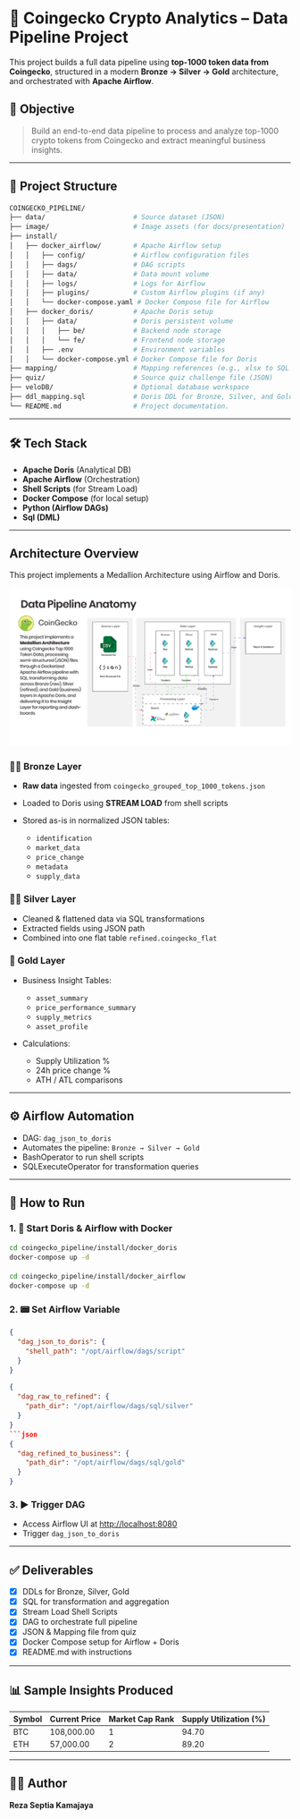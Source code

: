 # 🚀 Coingecko Crypto Analytics – Data Pipeline Project

This project builds a full data pipeline using **top-1000 token data from Coingecko**, structured in a modern **Bronze → Silver → Gold** architecture, and orchestrated with **Apache Airflow**.

## 🧠 Objective

> Build an end-to-end data pipeline to process and analyze top-1000 crypto tokens from Coingecko and extract meaningful business insights.

---
## 📁 Project Structure

```bash
COINGECKO_PIPELINE/
├── data/                      # Source dataset (JSON)
├── image/                     # Image assets (for docs/presentation)
├── install/
│   ├── docker_airflow/        # Apache Airflow setup
│   │   ├── config/            # Airflow configuration files
│   │   ├── dags/              # DAG scripts
│   │   ├── data/              # Data mount volume
│   │   ├── logs/              # Logs for Airflow
│   │   ├── plugins/           # Custom Airflow plugins (if any)
│   │   └── docker-compose.yaml # Docker Compose file for Airflow
│   ├── docker_doris/          # Apache Doris setup
│   │   ├── data/              # Doris persistent volume
│   │   │   ├── be/            # Backend node storage
│   │   │   └── fe/            # Frontend node storage
│   │   ├── .env               # Environment variables
│   │   └── docker-compose.yml # Docker Compose file for Doris
├── mapping/                   # Mapping references (e.g., xlsx to SQL transformation)
├── quiz/                      # Source quiz challenge file (JSON)
├── veloDB/                    # Optional database workspace
├── ddl_mapping.sql            # Doris DDL for Bronze, Silver, and Gold layers
└── README.md                  # Project documentation.
```
---

## 🛠️ Tech Stack

* **Apache Doris** (Analytical DB)
* **Apache Airflow** (Orchestration)
* **Shell Scripts** (for Stream Load)
* **Docker Compose** (for local setup)
* **Python (Airflow DAGs)**
* **Sql (DML)**

---

## Architecture Overview

This project implements a Medallion Architecture using Airflow and Doris.

![Data Pipeline](https://github.com/zareee12/Building-Data-Pipeline-using-Airflow-Doris/blob/main/image/data%20pipeline.jpg?raw=true)

### 🧏‍♂️ Bronze Layer

* **Raw data** ingested from `coingecko_grouped_top_1000_tokens.json`
* Loaded to Doris using **STREAM LOAD** from shell scripts
* Stored as-is in normalized JSON tables:

  * `identification`
  * `market_data`
  * `price_change`
  * `metadata`
  * `supply_data`

### 🧏‍⚖ Silver Layer

* Cleaned & flattened data via SQL transformations
* Extracted fields using JSON path
* Combined into one flat table `refined.coingecko_flat`

### 🥇 Gold Layer

* Business Insight Tables:

  * `asset_summary`
  * `price_performance_summary`
  * `supply_metrics`
  * `asset_profile`
* Calculations:

  * Supply Utilization %
  * 24h price change %
  * ATH / ATL comparisons

---

## ⚙️ Airflow Automation

* DAG: `dag_json_to_doris`
* Automates the pipeline: `Bronze → Silver → Gold`
* BashOperator to run shell scripts
* SQLExecuteOperator for transformation queries

---

## 🧪 How to Run

### 1. 🐳 Start Doris & Airflow with Docker

```bash
cd coingecko_pipeline/install/docker_doris
docker-compose up -d

cd coingecko_pipeline/install/docker_airflow
docker-compose up -d
```

### 2. 📟 Set Airflow Variable

```json
{
  "dag_json_to_doris": {
    "shell_path": "/opt/airflow/dags/script"
  }
}
```
```json
{
  "dag_raw_to_refined": {
    "path_dir": "/opt/airflow/dags/sql/silver"
  }
}
```json
{
  "dag_refined_to_business": {
    "path_dir": "/opt/airflow/dags/sql/gold"
  }
}
```

### 3. ▶️ Trigger DAG

* Access Airflow UI at [http://localhost:8080](http://localhost:8080)
* Trigger `dag_json_to_doris`

---

## ✅ Deliverables

* [x] DDLs for Bronze, Silver, Gold
* [x] SQL for transformation and aggregation
* [x] Stream Load Shell Scripts
* [x] DAG to orchestrate full pipeline
* [x] JSON & Mapping file from quiz
* [x] Docker Compose setup for Airflow + Doris
* [x] README.md with instructions

---

## 📊 Sample Insights Produced

| Symbol | Current Price | Market Cap Rank | Supply Utilization (%) |
| ------ | ------------- | --------------- | ---------------------- |
| BTC    | 108,000.00    | 1               | 94.70                  |
| ETH    | 57,000.00     | 2               | 89.20                  |

---


## 👨‍💻 Author

**Reza Septia Kamajaya**

